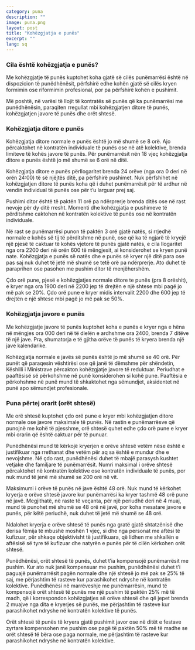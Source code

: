 ```yaml
---
category: puna
description: ""
image: puna.png
layout: post
title: "Kohëzgjatja e punës"
excerpt: ""
lang: sq
---
```

<script>
var data = { topics: [
  {
    title: "Cila është kohëzgjatja e punës?",
    text: function(){ return $("#part1").html(); }
  },
  {
    title: "Kohëzgjatja ditore e punës",
    text: function(){ return $("#part2").html(); }
  },
  {
    title: "Kohëzgjatja javore e punës",
    text: function(){ return $("#part3").html(); }
  },
  {
    title: "Puna përtej orarit (orët shtesë)",
    text: function(){ return $("#part4").html(); }
  }
]};
</script>

<div id="part1" class="hidden">
<h3>Cila është kohëzgjatja e punës?</h3>
<p>Me kohëzgjatje të punës kuptohet koha gjatë së cilës punëmarrësi është në dispozicion të punëdhënësit, përfshirë edhe kohën gjatë së cilës kryen formimin ose riformimin profesional, por pa përfshirë kohën e pushimit.</p>
<p>Më poshtë, në varësi të llojit të kontratës së punës që ka punëmarrësi me punëdhënësin, paraqiten rregullat mbi kohëzgjatjen ditore të punës, kohëzgjatjen javore të punës dhe orët shtesë.</p>
</div>

<div id="part2" class="hidden">
<h3>Kohëzgjatja ditore e punës</h3>
<p>Kohëzgjatja ditore normale e punës është jo më shumë se 8 orë. Ajo  përcaktohet në kontratën individuale të punës ose në atë kolektive, brenda limiteve të kohës javore të punës. Për punëmarrësit nën 18 vjeç kohëzgjatja ditore e punës është jo më shumë se 6 orë në ditë.</p>
<p>Kohëzgjatja ditore e punës përllogaritet brenda 24 orëve (nga ora 0 deri në orën 24:00) të së njëjtës ditë, pa përfshirë pushimet. Nuk përfshihet në kohëzgjatjen ditore të punës koha që i duhet punëmarrësit për të ardhur në vendin individual të punës ose për t’u larguar prej saj.</p>
<p>Pushimi ditor është të paktën 11 orë pa ndërprerje brenda ditës ose në rast nevoje për dy ditë rresht. Momenti dhe kohëzgjatja e pushimeve të përditshme caktohen në kontratën kolektive të punës ose në kontratën individuale.</p>
<p>Në rast se punëmarrësi punon të paktën 3 orë gjatë natës, si rrjedhë normale e kohës së tij të përditshme në punë, ose që ka të ngjarë të kryejë një pjesë të caktuar të kohës vjetore të punës  gjatë natës, e cila llogaritet nga ora 2200 deri në orën 600 të mëngjesit, ai konsiderohet se  kryen punë nate. Kohëzgjatja e punës së natës dhe e punës së kryer një ditë para ose pas saj nuk duhet të jetë më shumë se tetë orë pa ndërprerje. Ato duhet të paraprihen ose pasohen me pushim ditor të menjëhershëm. </p>
<p>Çdo orë pune, pjesë e kohëzgjatjes normale ditore te punës (pra 8 orëshit), e kryer nga ora 1900 deri në 2200 jep të drejtën e një shtese mbi pagë jo më pak se 20%. Çdo orë pune e kryer midis intervalit 2200 dhe 600 jep të drejtën e një shtese mbi pagë jo më pak se 50%.</p>
</div>

<div id="part3" class="hidden">
<h3>Kohëzgjatja javore e punës</h3>
<p>Me kohëzgjatje javore të punës kuptohet koha e punës e kryer nga e hëna në mëngjes ora 000 deri në të dielën e ardhshme ora 2400, brenda 7 ditëve të një jave. Pra, shumatorja e të gjitha orëve të punës të kryera brenda një jave kalendarike.</p>
<p>Kohëzgjatja normale e javës së punës është jo më shumë se 40 orë. Për punët që paraqesin vështirësi ose që janë të dëmshme për shëndetin, Këshilli i Ministrave përcakton kohëzgjatje javore të reduktuar. Periudhat e paaftësisë së përkohshme në punë konsiderohen si kohë pune. Paaftësia e përkohshme në punë mund të shkaktohet nga sëmundjet, aksidentet në punë apo sëmundjet profesionale.</p>
</div>

<div id="part4" class="hidden">
<h3>Puna përtej orarit (orët shtesë)</h3>
<p>Me orë shtesë kuptohet çdo orë pune e kryer mbi kohëzgjatjen ditore normale ose javore maksimale të punës. Në rastin e punëmarrësve që punojnë me kohë të pjesshme, orë shtesë quhet edhe çdo orë pune e kryer mbi orarin që është caktuar për të punuar.</p>
<p>Punëdhënësi mund të kërkojë kryerjen e orëve shtesë vetëm nëse është e justifikuar nga rrethanat dhe vetëm për aq sa është e mundur dhe e nevojshme. Në çdo rast, punëdhënësi duhet të mbajë parasysh kushtet vetjake dhe familjare të punëmarrësit. Numri maksimal i orëve shtesë përcaktohet në kontratën kolektive ose kontratën individuale të punës, por nuk mund të jenë më shumë se 200 orë në vit.</p>
<p>Maksimumi i orëve të punës në jave është 48 orë. Nuk mund të kërkohet kryerja e orëve shtesë javore kur punëmarrësi ka kryer tashmë 48 orë pune në javë. Megjithatë, në raste të veçanta, për një periudhë deri në 4 muaj, mund të punohet më shumë se 48 orë në javë, por koha mesatare javore e punës, për këtë periudhë, nuk duhet të jetë më shumë se 48 orë.</p>
<p>Ndalohet kryerja e orëve shtesë të punës nga gratë gjatë shtatzënisë dhe derisa fëmija të mbushë moshën 1 vjeç, si dhe nga personat me aftësi të kufizuar, për shkaqe objektivisht të justifikuara, që lidhen me shkallën e aftësisë së tyre të kufizuar dhe natyrën e punës për të cilën kërkohen orët shtesë.</p>
<p>Punëdhënësi, orët shtesë të punës, duhet t’ia kompensojë punëmarrësit me pushim. Kur ato nuk janë kompensuar me pushim, punëdhënësi duhet t’i paguajë punëmarrësit pagën normale dhe një shtesë jo më pak se 25% të saj, me përjashtim të rasteve kur parashikohet ndryshe në kontratën kolektive. Punëdhënësi në marrëveshje me punëmarrësin, mund të kompensojë orët shtesë të punës me një pushim të paktën 25% më të madh, që i korrespondon kohëzgjatjes së orëve shtesë dhe që jepet brenda 2 muajve nga dita e kryerjes së punës, me përjashtim të rasteve kur parashikohet ndryshe në kontratën kolektive të punës. </p>
<p>Orët shtesë të punës të kryera gjatë pushimit javor ose në ditët e festave zyrtare kompensohen me pushim ose pagë të paktën 50% më të madhe se orët shtesë të bëra ose paga normale, me përjashtim të rasteve kur parashikohet ndryshe në kontratën kolektive.</p>
</div>

<div class="post-content"></div>
